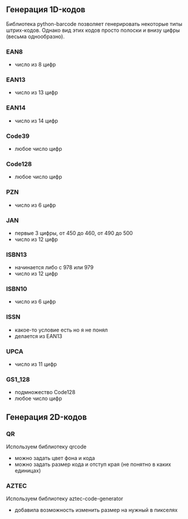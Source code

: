 ## Генерация 1D-кодов

Библиотека python-barcode позволяет генерировать некоторые типы штрих-кодов.
Однако вид этих кодов просто полоски и внизу цифры (весьма однообразно).

### EAN8

* число из 8 цифр

### EAN13

* число из 13 цифр

### EAN14

* число из 14 цифр

### Code39

* любое число цифр

### Code128

* любое число цифр

### PZN

* число из 6 цифр

### JAN

* первые 3 цифры, от 450 до 460, от 490 до 500
* число из 12 цифр

### ISBN13

* начинается либо с 978 или 979
* число из 12 цифр

### ISBN10

* число из 6 цифр

### ISSN

* какое-то условие есть но я не понял
* делается из EAN13

### UPCA

* число из 11 цифр

### GS1_128

* подмножество Code128
* любое число цифр

## Генерация 2D-кодов

### QR

Используем библиотеку qrcode

* можно задать цвет фона и кода
* можно задать размер кода и отступ края (не понятно в каких единицах)

### AZTEC

Используем библиотеку aztec-code-generator

* добавила возможность изменить размер на нужный в пикселях
